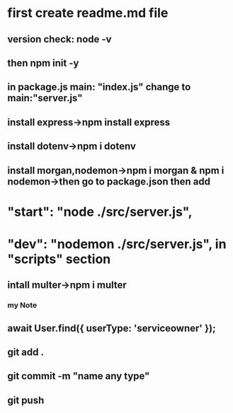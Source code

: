# first create readme.md file
## version check: node -v
## then npm init -y
## in package.js main: "index.js" change to main:"server.js"
## install express->npm install express
## install dotenv->npm i dotenv
## install morgan,nodemon->npm i morgan & npm i nodemon->then go to package.json then add 
# "start": "node ./src/server.js",
# "dev": "nodemon ./src/server.js",   in "scripts" section
## intall multer->npm i multer


### my Note ###
## await User.find({ userType: 'serviceowner' });
## git add .
## git commit -m "name any type"
## git push
